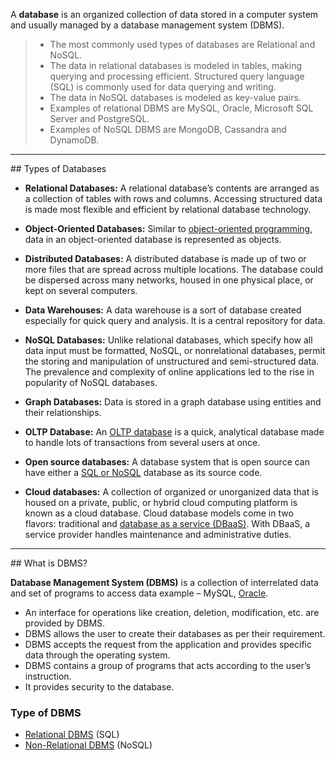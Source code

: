 A **database** is an organized collection of data stored in a computer system and usually managed by a database management system (DBMS).

> - The most commonly used types of databases are Relational and NoSQL.
> - The data in relational databases is modeled in tables, making querying and processing efficient. Structured query language (SQL) is commonly used for data querying and writing.
> - The data in NoSQL databases is modeled as key-value pairs.
> - Examples of relational DBMS are MySQL, Oracle, Microsoft SQL Server and PostgreSQL.
> - Examples of NoSQL DBMS are MongoDB, Cassandra and DynamoDB.

<hr>
## Types of Databases

- ****Relational Databases:**** A relational database’s contents are arranged as a collection of tables with rows and columns. Accessing structured data is made most flexible and efficient by relational database technology.

- ****Object-Oriented Databases:**** Similar to [object-oriented programming](https://www.geeksforgeeks.org/introduction-of-object-oriented-programming/), data in an object-oriented database is represented as objects.

- ****Distributed Databases:**** A distributed database is made up of two or more files that are spread across multiple locations. The database could be dispersed across many networks, housed in one physical place, or kept on several computers.

- ****Data Warehouses:**** A data warehouse is a sort of database created especially for quick query and analysis. It is a central repository for data.

- ****NoSQL Databases:**** Unlike relational databases, which specify how all data input must be formatted, NoSQL, or nonrelational databases, permit the storing and manipulation of unstructured and semi-structured data. The prevalence and complexity of online applications led to the rise in popularity of NoSQL databases.

- ****Graph Databases:**** Data is stored in a graph database using entities and their relationships.

- ****OLTP Database:**** An [OLTP database](https://www.geeksforgeeks.org/on-line-transaction-processing-oltp-system-in-dbms/) is a quick, analytical database made to handle lots of transactions from several users at once.

- ****Open source databases:**** A database system that is open source can have either a [SQL or NoSQL](https://www.geeksforgeeks.org/difference-between-sql-and-nosql/) database as its source code.

- ****Cloud databases:**** A collection of organized or unorganized data that is housed on a private, public, or hybrid cloud computing platform is known as a cloud database. Cloud database models come in two flavors: traditional and [database as a service (DBaaS)](https://www.geeksforgeeks.org/overview-of-database-as-a-service/). With DBaaS, a service provider handles maintenance and administrative duties.

<hr>
## What is DBMS?

**Database Management System (DBMS)** is a collection of interrelated data and set of programs to access data example – MySQL, [Oracle](https://www.geeksforgeeks.org/oracle-architecture/). 

- An interface for operations like creation, deletion, modification, etc. are provided by DBMS.
- DBMS allows the user to create their databases as per their requirement.
- DBMS accepts the request from the application and provides specific data through the operating system.
- DBMS contains a group of programs that acts according to the user’s instruction.
- It provides security to the database.

### Type of DBMS

- [Relational DBMS](Relational%20DBMS.md) (SQL)
- [Non-Relational DBMS](Non-Relational%20DBMS.md) (NoSQL)
